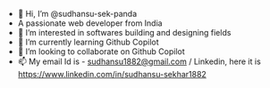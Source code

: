 - 👋 Hi, I’m @sudhansu-sek-panda
- A passionate web developer from India
- 👀 I’m interested in softwares building and designing fields
- 🌱 I’m currently learning Github Copilot
- 💞️ I’m looking to collaborate on Github Copilot
- 📫 My email Id is - sudhansu1882@gmail.com / Linkedin,  here it is https://www.linkedin.com/in/sudhansu-sekhar1882 

<!---
sudhansu-sek-panda/sudhansu-sek-panda is a ✨ special ✨ repository because its `README.md` (this file) appears on your GitHub profile.
You can click the Preview link to take a look at your changes.
--->
